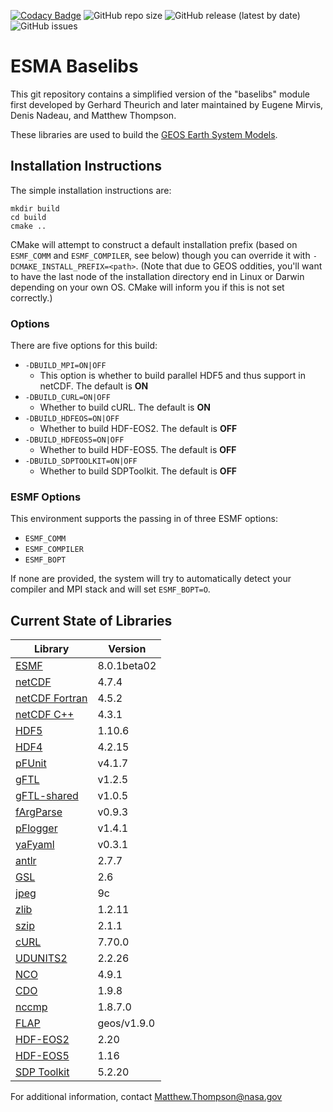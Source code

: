 [![Codacy Badge](https://api.codacy.com/project/badge/Grade/8fbf2d9b0c044a63b34eeb6ab6e7add8)](https://www.codacy.com/manual/mathomp4/ESMA-Baselibs-CMake?utm_source=github.com&amp;utm_medium=referral&amp;utm_content=mathomp4/ESMA-Baselibs-CMake&amp;utm_campaign=Badge_Grade) ![GitHub repo size](https://img.shields.io/github/repo-size/mathomp4/ESMA-Baselibs-CMake) ![GitHub release (latest by date)](https://img.shields.io/github/v/release/mathomp4/ESMA-Baselibs-CMake) ![GitHub issues](https://img.shields.io/github/issues/mathomp4/ESMA-Baselibs-CMake)

# ESMA Baselibs

This git repository contains a simplified version of the "baselibs"
module first developed by Gerhard Theurich and later maintained by Eugene
Mirvis, Denis Nadeau, and Matthew Thompson. 

These libraries are used to build the [GEOS Earth System
Models](https://github.com/GEOS-ESM/).

## Installation Instructions

The simple installation instructions are:
```
mkdir build
cd build
cmake ..
```

CMake will attempt to construct a default installation prefix (based on
`ESMF_COMM` and `ESMF_COMPILER`, see below) though you can override it
with `-DCMAKE_INSTALL_PREFIX=<path>`. (Note that due to GEOS oddities,
you'll want to have the last node of the installation directory end in
Linux or Darwin depending on your own OS. CMake will inform you if this
is not set correctly.)

### Options

There are five options for this build:

* `-DBUILD_MPI=ON|OFF`
   * This option is whether to build parallel HDF5 and thus support in
     netCDF. The default is **ON**
* `-DBUILD_CURL=ON|OFF`
   * Whether to build cURL. The default is **ON**
* `-DBUILD_HDFEOS=ON|OFF`
   * Whether to build HDF-EOS2. The default is **OFF**
* `-DBUILD_HDFEOS5=ON|OFF`
   * Whether to build HDF-EOS5. The default is **OFF**
* `-DBUILD_SDPTOOLKIT=ON|OFF`
   * Whether to build SDPToolkit. The default is **OFF**

### ESMF Options

This environment supports the passing in of three ESMF options:

* `ESMF_COMM`
* `ESMF_COMPILER`
* `ESMF_BOPT`

If none are provided, the system will try to automatically detect your
compiler and MPI stack and will set `ESMF_BOPT=O`. 


## Current State of Libraries

| Library                                                                  | Version     |
| ---                                                                      | ---         |
| [ESMF](https://www.earthsystemcog.org/projects/esmf/)                    | 8.0.1beta02 |
| [netCDF](https://github.com/Unidata/netcdf-c)                            | 4.7.4       |
| [netCDF Fortran](https://github.com/Unidata/netcdf-fortran)              | 4.5.2       |
| [netCDF C++](https://github.com/Unidata/netcdf-cxx4)                     | 4.3.1       |
| [HDF5](https://portal.hdfgroup.org/display/support)                      | 1.10.6      |
| [HDF4](https://portal.hdfgroup.org/display/support)                      | 4.2.15      |
| [pFUnit](https://github.com/Goddard-Fortran-Ecosystem/pFUnit)            | v4.1.7      |
| [gFTL](https://github.com/Goddard-Fortran-Ecosystem/gFTL)                | v1.2.5      |
| [gFTL-shared](https://github.com/Goddard-Fortran-Ecosystem/gFTL-shared)  | v1.0.5      |
| [fArgParse](https://github.com/Goddard-Fortran-Ecosystem/fArgParse)      | v0.9.3      |
| [pFlogger](https://github.com/Goddard-Fortran-Ecosystem/pFlogger)        | v1.4.1      |
| [yaFyaml](https://github.com/Goddard-Fortran-Ecosystem/yaFyaml)          | v0.3.1      |
| [antlr](https://www.antlr.org/)                                          | 2.7.7       |
| [GSL](https://www.gnu.org/software/gsl/)                                 | 2.6         |
| [jpeg](http://www.ijg.org/)                                              | 9c          |
| [zlib](http://www.zlib.net/)                                             | 1.2.11      |
| [szip](https://support.hdfgroup.org/doc_resource/SZIP/)                  | 2.1.1       |
| [cURL](https://curl.haxx.se/)                                            | 7.70.0      |
| [UDUNITS2](https://github.com/Unidata/UDUNITS-2)                         | 2.2.26      |
| [NCO](http://nco.sourceforge.net/)                                       | 4.9.1       |
| [CDO](https://code.mpimet.mpg.de/projects/cdo)                           | 1.9.8       |
| [nccmp](https://gitlab.com/remikz/nccmp)                                 | 1.8.7.0     |
| [FLAP](https://github.com/mathomp4/FLAP)                                 | geos/v1.9.0 |
| [HDF-EOS2](http://hdfeos.org/software/library.php)                       | 2.20        |
| [HDF-EOS5](http://hdfeos.org/software/library.php)                       | 1.16        |
| [SDP Toolkit](https://newsroom.gsfc.nasa.gov/sdptoolkit/TKDownload.html) | 5.2.20      |

For additional information, contact Matthew.Thompson@nasa.gov
